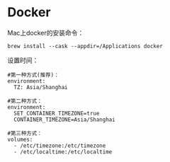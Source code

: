 # Docker

Mac上docker的安装命令：

```
brew install --cask --appdir=/Applications docker
```



设置时间：

```
#第一种方式(推荐)：
environment:
  TZ: Asia/Shanghai
  
#第二种方式：
environment:
  SET_CONTAINER_TIMEZONE=true
  CONTAINER_TIMEZONE=Asia/Shanghai

#第三种方式：
volumes:
  - /etc/timezone:/etc/timezone
  - /etc/localtime:/etc/localtime
  
```



